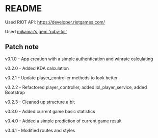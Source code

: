 # README

Used RIOT API: https://developer.riotgames.com/

Used [mikamai's gem 'ruby-lol'](https://github.com/mikamai/ruby-lol)

Patch note
------
v0.1.0 - App creation with a simple authentication and winrate calculating

v0.2.0 - Added KDA calculation

v0.2.1 - Update player_controller methods to look better.

v0.2.2 - Refactored player\_controller, added lol\_player_service, added Bootstrap

v0.2.3 - Cleaned up structure a bit

v0.3.0 - Added current game basic statistics

v0.4.0 - Added a simple prediction of current game result

v0.4.1 - Modified routes and styles
